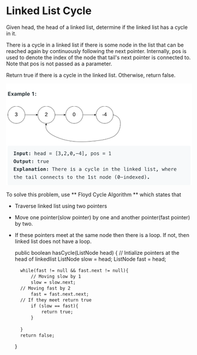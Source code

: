 # Linked List Cycle

Given head, the head of a linked list, determine if the linked list has a cycle in it.

There is a cycle in a linked list if there is some node in the list that can be reached again by continuously following the next pointer. Internally, pos is used to denote the index of the node that tail's next pointer is connected to. Note that pos is not passed as a parameter.

Return true if there is a cycle in the linked list. Otherwise, return false.

![image](image/image9.png)


To solve this problem, use ** Floyd Cycle Algorithm ** which states that

- Traverse linked list using two pointers

- Move one pointer(slow pointer) by one and another pointer(fast pointer) by two.

- If these pointers meet at the same node then there is a loop. If not, then linked list does not have a loop.



    public boolean hasCycle(ListNode head) {
        // Intialize pointers at the head of linkedlist 
        ListNode slow = head;
        ListNode fast = head;
        
        while(fast != null && fast.next != null){
            // Moving slow by 1
            slow = slow.next;
	    // Moving fast by 2
            fast = fast.next.next;
	    // If they meet return true
            if (slow == fast){
                return true;
            }
             
        }
        return false;
    }
